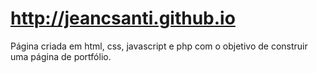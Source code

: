# http://jeancsanti.github.io

Página criada em html, css, javascript e php com o objetivo de construir uma página de portfólio.
